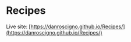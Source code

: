 # Recipes

Live site: [https://danroscigno.github.io/Recipes/](https://danroscigno.github.io/Recipes/)
